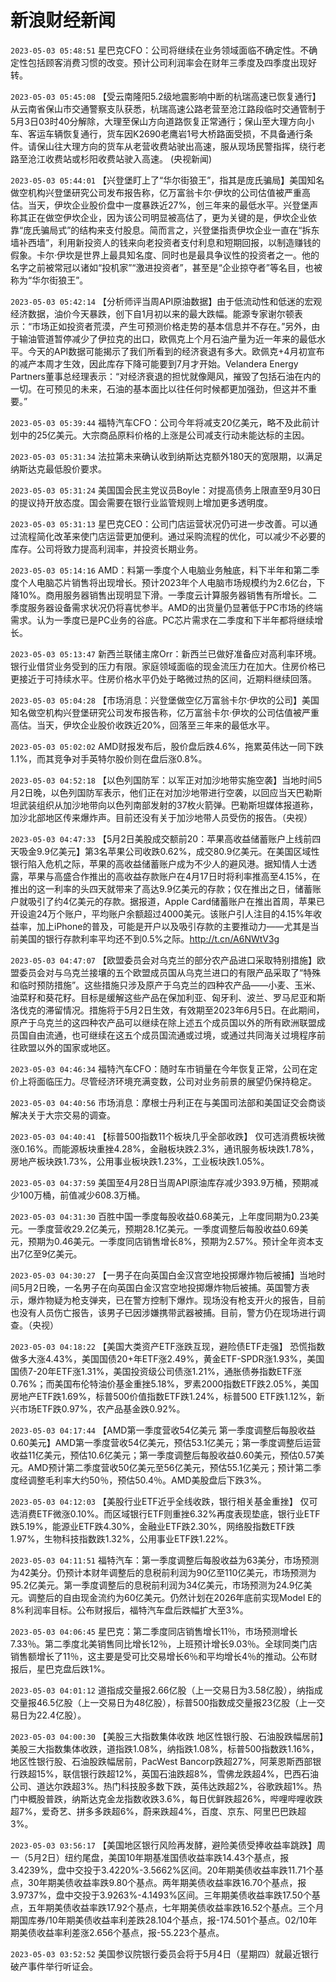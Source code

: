 # 新浪财经新闻
`2023-05-03 05:48:51` 星巴克CFO：公司将继续在业务领域面临不确定性。不确定性包括顾客消费习惯的改变。预计公司利润率会在财年三季度及四季度出现好转。

`2023-05-03 05:45:08` 【受云南隆阳5.2级地震影响中断的杭瑞高速已恢复通行】从云南省保山市交通警察支队获悉，杭瑞高速公路老营至沧江路段临时交通管制于5月3日03时40分解除，大理至保山方向道路恢复正常通行；保山至大理方向小车、客运车辆恢复通行，货车因K2690老鹰岩1号大桥路面受损，不具备通行条件。请保山往大理方向的货车从老营收费站驶出高速，服从现场民警指挥，绕行老路至沧江收费站或杉阳收费站驶入高速。 (央视新闻)

`2023-05-03 05:44:01` 【兴登堡盯上了“华尔街狼王”，指其是庞氏骗局】美国知名做空机构兴登堡研究公司发布报告称，亿万富翁卡尔·伊坎的公司估值被严重高估。当天，伊坎企业股价盘中一度暴跌近27%，创三年来的最低水平。兴登堡声称其正在做空伊坎企业，因为该公司明显被高估了，更为关键的是，伊坎企业依靠“庞氏骗局式”的结构来支付股息。简而言之，兴登堡指责伊坎企业一直在“拆东墙补西墙”，利用新投资人的钱来向老投资者支付利息和短期回报，以制造赚钱的假象。卡尔·伊坎是世界上最具知名度、同时也是最具争议性的投资者之一。他的名字之前被常冠以诸如“投机家”“激进投资者”，甚至是“企业掠夺者”等名目，也被称为“华尔街狼王”。

`2023-05-03 05:42:14` 【分析师评当周API原油数据】由于低流动性和低迷的宏观经济数据，油价今天暴跌，创下自1月初以来的最大跌幅。能源专家谢尔顿表示：“市场正如投资者荒漠，产生可预测价格走势的基本信息并不存在。”另外，由于输油管道暂停减少了伊拉克的出口，欧佩克上个月石油产量为近一年来的最低水平。今天的API数据可能揭示了我们所看到的经济衰退有多大。欧佩克+4月初宣布的减产本周才生效，因此库存下降可能要到7月才开始。Velandera Energy Partners董事总经理表示：“对经济衰退的担忧就像飓风，摧毁了包括石油在内的一切。在可预见的未来，石油的基本面比以往任何时候都更加强劲，但这并不重要。”

`2023-05-03 05:39:44` 福特汽车CFO：公司今年将减支20亿美元，略不及此前计划中的25亿美元。大宗商品原料价格的上涨是公司减支行动未能达标的主因。

`2023-05-03 05:31:34` 法拉第未来确认收到纳斯达克额外180天的宽限期，以满足纳斯达克最低股价要求。

`2023-05-03 05:31:24` 美国国会民主党议员Boyle：对提高债务上限直至9月30日的提议持开放态度。国会需要在银行业监管规则上增加更多透明度。

`2023-05-03 05:31:13` 星巴克CEO：公司门店运营状况仍可进一步改善。可以通过流程简化改革来使门店运营更加便利。通过采购流程的优化，可以减少不必要的库存。公司将致力提高利润率，并投资长期业务。

`2023-05-03 05:14:16` AMD：料第一季度个人电脑业务触底，料下半年和第二季度个人电脑芯片销售将出现增长。预计2023年个人电脑市场规模约为2.6亿台，下降10%。商用服务器销售出现明显下滑。一季度云计算服务器销售有所增长。二季度服务器设备需求状况仍将喜忧参半。AMD的出货量仍显著低于PC市场的终端需求。认为一季度已是PC业务的谷底。PC芯片需求在二季度和下半年都将继续增长。

`2023-05-03 05:13:47` 新西兰联储主席Orr：新西兰已做好准备应对高利率环境。银行业借贷业务受到的压力有限。家庭领域面临的现金流压力在加大。住房价格已更接近于可持续水平。住房价格水平仍处于略微过热的区间，近期料继续回落。

`2023-05-03 05:04:28` 【市场消息：兴登堡做空亿万富翁卡尔·伊坎的公司】美国知名做空机构兴登堡研究公司发布报告称，亿万富翁卡尔·伊坎的公司估值被严重高估。当天，伊坎企业股价收跌近20%，回落至三年来的最低水平。

`2023-05-03 05:02:02` AMD财报发布后，股价盘后跌4.6%，拖累英伟达一同下跌1.1%，而其竞争对手英特尔股价则在盘后涨0.8%。

`2023-05-03 04:52:18` 【以色列国防军：以军正对加沙地带实施空袭】当地时间5月2日晚，以色列国防军表示，他们正在对加沙地带进行空袭，以回应当天巴勒斯坦武装组织从加沙地带向以色列南部发射的37枚火箭弹。巴勒斯坦媒体报道称，加沙北部地区传来爆炸声。目前还没有关于加沙地带人员受伤的报告。（央视）

`2023-05-03 04:47:33` 【5月2日美股成交额前20：苹果高收益储蓄账户上线前四天吸金9.9亿美元】第3名苹果公司收跌0.62%，成交80.9亿美元。在美国区域性银行陷入危机之际，苹果的高收益储蓄账户成为不少人的避风港。据知情人士透露，苹果与高盛合作推出的高收益存款账户在4月17日时将利率推高至4.15%，在推出的这一利率的头四天就带来了高达9.9亿美元的存款；仅在推出之日，储蓄账户就吸引了约4亿美元的存款。据报道，Apple Card储蓄账户在推出首周，苹果已开设逾24万个账户，平均账户余额超过4000美元。该账户引人注目的4.15%年收益率，加上iPhone的普及，可能是开户以及吸引存款的主要推动力——尤其是当前美国的银行存款利率平均还不到0.5%之际。http://t.cn/A6NWtV3g

`2023-05-03 04:47:07` 【欧盟委员会对乌克兰的部分农产品进口采取特别措施】欧盟委员会对与乌克兰接壤的五个欧盟成员国从乌克兰进口的有限产品采取了“特殊和临时预防措施”。这些措施只涉及原产于乌克兰的四种农产品——小麦、玉米、油菜籽和葵花籽。目标是缓解这些产品在保加利亚、匈牙利、波兰、罗马尼亚和斯洛伐克的滞留情况。措施将于5月2日生效，有效期至2023年6月5日。在此期间，原产于乌克兰的这四种农产品可以继续在除上述五个成员国以外的所有欧洲联盟成员国自由流通，也可继续在这五个成员国流通或过境，或通过共同海关过境程序前往欧盟以外的国家或地区。

`2023-05-03 04:46:34` 福特汽车CFO：随时车市销量在今年恢复正常，公司在定价上将面临压力。尽管经济环境充满变数，公司对业务前景的展望仍保持稳定。

`2023-05-03 04:40:56` 市场消息：摩根士丹利正在与美国司法部和美国证交会商谈解决关于大宗交易的调查。

`2023-05-03 04:40:41` 【标普500指数11个板块几乎全部收跌】 仅可选消费板块微涨0.16%。而能源板块重挫4.28%，金融板块跌2.3%，通讯服务板块跌1.78%，房地产板块跌1.73%，公用事业板块跌1.23%，工业板块跌1.05%。

`2023-05-03 04:37:59` 美国至4月28日当周API原油库存减少393.9万桶，预期减少100万桶，前值减少608.3万桶。

`2023-05-03 04:31:30` 百胜中国一季度每股收益0.68美元，上年度同期为0.23美元。一季度营收29.2亿美元，预期28.1亿美元。一季度调整后每股收益0.69美元，预期为0.46美元。一季度同店销售增长8%，预期为2.57%。预计全年资本支出7亿至9亿美元。

`2023-05-03 04:30:27` 【一男子在向英国白金汉宫空地投掷爆炸物后被捕】当地时间5月2日晚，一名男子在向英国白金汉宫空地投掷爆炸物后被捕。英国警方表示，爆炸物疑为枪支弹夹，已在警方控制下爆炸。现场没有枪支开火的报告，目前也没有人员伤亡报告，该男子已因涉嫌携带武器被捕。目前，警方仍在现场进行调查。（央视）

`2023-05-03 04:18:22` 【美国大类资产ETF涨跌互现，避险债ETF走强】 恐慌指数做多大涨4.43%，美国国债20+年ETF涨2.49%，黄金ETF-SPDR涨1.93%，美国国债7-20年ETF涨1.31%，美国投资级公司债涨1.21%，通胀债券指数ETF涨0.76%；而美国布伦特油价基金重挫5.18%，罗素2000指数ETF跌2.05%，美国房地产ETF跌1.69%，标普500价值指数ETF跌1.24%，标普500 ETF跌1.12%，新兴市场ETF跌0.97%，农产品基金跌0.92%。

`2023-05-03 04:17:44` 【AMD第一季度营收54亿美元 第一季度调整后每股收益0.60美元】AMD第一季度营收54亿美元，预估53.1亿美元；第一季度调整后运营收益11亿美元，预估10.6亿美元；第一季度调整后每股收益0.60美元，预估0.57美元。AMD预计第二季度营收50亿美元至56亿美元，预估55.1亿美元；预计第二季度经调整毛利率大约50％，预估50.4％。AMD美股盘后下跌3%。

`2023-05-03 04:12:03` 【美股行业ETF近乎全线收跌，银行相关基金重挫】 仅可选消费ETF微涨0.10%。而区域银行ETF则重挫6.32%再度表现垫底，银行业ETF跌5.19%，能源业ETF跌4.30%，金融业ETF跌2.30%，网络股指数ETF跌1.97%，生物科技指数跌1.32%，公用事业ETF跌1.22%。

`2023-05-03 04:11:51` 福特汽车：第一季度调整后每股收益为63美分，市场预测为42美分。仍预计本财年调整后的息税前利润为90亿至110亿美元，市场预测为95.2亿美元。第一季度调整后的息税前利润为34亿美元，市场预测为24.9亿美元。调整后的自由现金流约为60亿美元。仍然计划在2026年底前实现Model E的8%利润率目标。公布财报后，福特汽车盘后跌幅扩大至3%。

`2023-05-03 04:06:45` 星巴克：第二季度同店销售增长11％，市场预测增长7.33％。第二季度北美销售同比增长12％，上班预计增长9.03％。全球同类门店销售额增长了11％，这主要是受可比交易增长6％和平均增长4％的推动。公布财报后，星巴克盘后跌1%。

`2023-05-03 04:01:12` 道指成交量报2.66亿股（上一交易日为3.58亿股），纳指成交量报46.5亿股（上一交易日为48亿股），标普500指数成交量报23亿股（上一交易日为22.4亿股）。

`2023-05-03 04:00:30` 【美股三大指数集体收跌 地区性银行股、石油股跌幅居前】美股三大指数集体收跌，道指跌1.08%，纳指跌1.08%，标普500指数跌1.16%，地区性银行股、石油股跌幅居前，PacWest Bancorp跌超27%，阿莱恩斯西部银行跌超15%，联信银行跌超12%，英国石油跌超8%，雪佛龙跌超4%，巴西石油公司、道达尔跌超3%。热门科技股多数下跌，英伟达跌超2%，谷歌跌超1%。热门中概股普跌，纳斯达克金龙指数收跌3.6%，每日优鲜跌超26%，哔哩哔哩收跌超7%，爱奇艺、拼多多跌超6%，蔚来跌超4%，百度、京东、阿里巴巴跌超3%。

`2023-05-03 03:56:17` 【美国地区银行风险再发酵，避险美债受捧收益率跳跌】周一（5月2日）纽约尾盘，美国10年期基准国债收益率跌14.43个基点，报3.4239%，盘中交投于3.4220%-3.5662%区间。20年期美债收益率跌11.71个基点，30年期美债收益率跌9.80个基点。两年期美债收益率跌16.70个基点，报3.9737%，盘中交投于3.9263%-4.1493%区间。三年期美债收益率跌17.50个基点，五年期美债收益率跌17.92个基点，七年期美债收益率跌16.52个基点。三个月期国库券/10年期美债收益率利差跌28.104个基点，报-174.501个基点。02/10年期美债收益率利差涨2.656个基点，报-55.223个基点。

`2023-05-03 03:52:52` 美国参议院银行委员会将于5月4日（星期四）就最近银行破产事件举行听证会。

